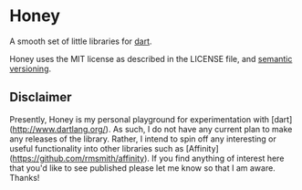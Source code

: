 Honey
=====

A smooth set of little libraries for [dart](http://www.dartlang.org/).

Honey uses the MIT license as described in the LICENSE file, and 
[semantic versioning](http://semver.org/).

Disclaimer
----------
Presently, Honey is my personal playground for experimentation with [dart]
(http://www.dartlang.org/).  As such, I do not have any current plan to make
any releases of the library.  Rather, I intend to spin off any interesting or
useful functionality into other libraries such as [Affinity]
(https://github.com/rmsmith/affinity).  If you find anything of interest here 
that you'd like to see published please let me know so that I am aware.  Thanks!
